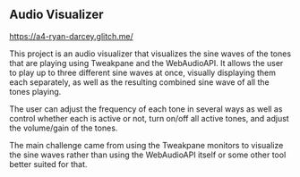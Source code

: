 ## Audio Visualizer

https://a4-ryan-darcey.glitch.me/

This project is an audio visualizer that visualizes the sine waves of the tones that are playing using Tweakpane and the WebAudioAPI. It allows the user to play up to three different sine waves at once, visually displaying them each separately, as well as the resulting combined sine wave of all the tones playing.

The user can adjust the frequency of each tone in several ways as well as control whether each is active or not, turn on/off all active tones, and adjust the volume/gain of the tones.

The main challenge came from using the Tweakpane monitors to visualize the sine waves rather than using the WebAudioAPI itself or some other tool better suited for that.
